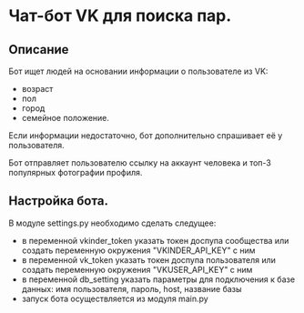 # Чат-бот VK для поиска пар.

## Описание
Бот ищет людей на основании информации о пользователе из VK:
- возраст
- пол
- город
- семейное положение.

Если информации недостаточно, бот дополнительно спрашивает её у пользователя.

Бот отправляет пользователю ссылку на аккаунт человека и топ-3 популярных фотографии профиля.

## Настройка бота.
В модуле settings.py необходимо сделать следущее:
- в переменной vkinder_token указать токен доспупа сообщества или создать переменную окружения "VKINDER_API_KEY" с ним
- в переменной vk_token указать токен доспупа пользователя или создать переменную окружения "VKUSER_API_KEY" с ним
- в переменной db_setting указать параметры для подключения к базе данных: имя пользователя, пароль, host, название базы
- запуск бота осуществляется из модуля main.py




